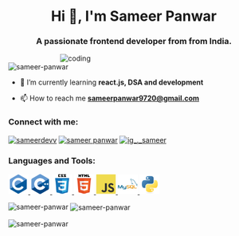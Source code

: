 <h1 align="center">Hi 👋, I'm Sameer Panwar</h1>
<h3 align="center">A passionate frontend developer from from India.</h3>

<img align="right" alt="coding" width="400px" src="C:\Users\samee\OneDrive\Pictures\81178b47a8598f0c81c4799f2cdd4057.gif" >

<p align="left"> <img src="https://komarev.com/ghpvc/?username=sameer-panwar&label=Profile%20views&color=0e75b6&style=flat" alt="sameer-panwar" /> </p>

- 🌱 I’m currently learning **react.js, DSA and development**

- 📫 How to reach me **sameerpanwar9720@gmail.com**

<h3 align="left">Connect with me:</h3>
<p align="left">
<a href="https://twitter.com/sameerdevv" target="blank"><img align="center" src="https://raw.githubusercontent.com/rahuldkjain/github-profile-readme-generator/master/src/images/icons/Social/twitter.svg" alt="sameerdevv" height="30" width="40" /></a>
<a href="https://linkedin.com/in/sameer panwar" target="blank"><img align="center" src="https://raw.githubusercontent.com/rahuldkjain/github-profile-readme-generator/master/src/images/icons/Social/linked-in-alt.svg" alt="sameer panwar" height="30" width="40" /></a>
<a href="https://instagram.com/ig_._sameer" target="blank"><img align="center" src="https://raw.githubusercontent.com/rahuldkjain/github-profile-readme-generator/master/src/images/icons/Social/instagram.svg" alt="ig_._sameer" height="30" width="40" /></a>
</p>

<h3 align="left">Languages and Tools:</h3>
<p align="left"> <a href="https://www.cprogramming.com/" target="_blank" rel="noreferrer"> <img src="https://raw.githubusercontent.com/devicons/devicon/master/icons/c/c-original.svg" alt="c" width="40" height="40"/> </a> <a href="https://www.w3schools.com/cpp/" target="_blank" rel="noreferrer"> <img src="https://raw.githubusercontent.com/devicons/devicon/master/icons/cplusplus/cplusplus-original.svg" alt="cplusplus" width="40" height="40"/> </a> <a href="https://www.w3schools.com/css/" target="_blank" rel="noreferrer"> <img src="https://raw.githubusercontent.com/devicons/devicon/master/icons/css3/css3-original-wordmark.svg" alt="css3" width="40" height="40"/> </a> <a href="https://www.w3.org/html/" target="_blank" rel="noreferrer"> <img src="https://raw.githubusercontent.com/devicons/devicon/master/icons/html5/html5-original-wordmark.svg" alt="html5" width="40" height="40"/> </a> <a href="https://developer.mozilla.org/en-US/docs/Web/JavaScript" target="_blank" rel="noreferrer"> <img src="https://raw.githubusercontent.com/devicons/devicon/master/icons/javascript/javascript-original.svg" alt="javascript" width="40" height="40"/> </a> <a href="https://www.mysql.com/" target="_blank" rel="noreferrer"> <img src="https://raw.githubusercontent.com/devicons/devicon/master/icons/mysql/mysql-original-wordmark.svg" alt="mysql" width="40" height="40"/> </a> <a href="https://www.python.org" target="_blank" rel="noreferrer"> <img src="https://raw.githubusercontent.com/devicons/devicon/master/icons/python/python-original.svg" alt="python" width="40" height="40"/> </a> </p>

<p><img align="left" src="https://github-readme-stats.vercel.app/api/top-langs?username=sameer-panwar&show_icons=true&locale=en&layout=compact" alt="sameer-panwar" /></p>

<p>&nbsp;<img align="center" src="https://github-readme-stats.vercel.app/api?username=sameer-panwar&show_icons=true&locale=en" alt="sameer-panwar" /></p>

<p><img align="center" src="https://github-readme-streak-stats.herokuapp.com/?user=sameer-panwar&" alt="sameer-panwar" /></p>
